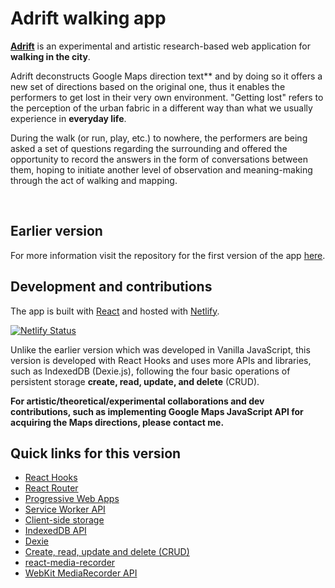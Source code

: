 # Adrift walking app

__<a href="https://adrift.city/" target="_blank">Adrift</a>__ is an experimental and artistic research-based web application for **walking in the city**.

Adrift deconstructs Google Maps direction text** and by doing so it offers a new set of directions based on the original one, thus it enables the performers to get lost in their very own environment. "Getting lost" refers to the perception of the urban fabric in a different way than what we usually experience in **everyday life**.

During the walk (or run, play, etc.) to nowhere, the performers are being asked a set of questions regarding the surrounding and offered the opportunity to record the answers in the form of conversations between them, hoping to initiate another level of observation and meaning-making through the act of walking and mapping.

<br>

## Earlier version

For more information visit the repository for the first version of the app [here](https://github.com/farzadgo/adrift-js).


## Development and contributions

The app is built with <a href="https://create-react-app.dev/" target="_blank">React</a> and hosted with <a href="https://www.netlify.com/" target="_blank">Netlify</a>.

<a href="https://app.netlify.com/sites/adriftapp/deploys" target="_blank">
  <img src="https://api.netlify.com/api/v1/badges/23eaaa27-d296-45ed-bd85-8316aa1138ca/deploy-status" alt="Netlify Status" />
</a>


Unlike the earlier version which was developed in Vanilla JavaScript, this version is developed with React Hooks and uses more APIs and libraries, such as IndexedDB (Dexie.js), following the four basic operations of persistent storage **create, read, update, and delete** (CRUD).


**For artistic/theoretical/experimental collaborations and dev contributions, such as implementing Google Maps JavaScript API for acquiring the Maps directions, please contact me.**


## Quick links for this version

- [React Hooks](https://reactjs.org/docs/hooks-intro.html)
- [React Router](https://reactrouter.com/web/guides/quick-start)
- [Progressive Web Apps](https://web.dev/progressive-web-apps/)
- [Service Worker API](https://developer.mozilla.org/en-US/docs/Web/API/Service_Worker_API)
- [Client-side storage](https://developer.mozilla.org/en-US/docs/Learn/JavaScript/Client-side_web_APIs/Client-side_storage)
- [IndexedDB API](https://developer.mozilla.org/en-US/docs/Web/API/IndexedDB_API)
- [Dexie](https://dexie.org/docs/Dexie/Dexie)
- [Create, read, update and delete (CRUD)](https://en.wikipedia.org/wiki/Create,_read,_update_and_delete)
- [react-media-recorder](https://github.com/0x006F/react-media-recorder#readme)
- [WebKit MediaRecorder API](https://webkit.org/blog/11353/mediarecorder-api/)
